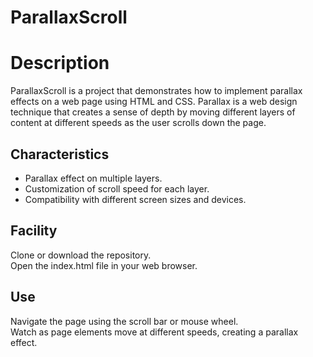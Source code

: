 # ParallaxScroll

# Description
ParallaxScroll is a project that demonstrates how to implement parallax effects on a web page using HTML and CSS. Parallax is a web design technique that creates a sense of depth by moving different layers of content at different speeds as the user scrolls down the page.

## Characteristics
* Parallax effect on multiple layers.
* Customization of scroll speed for each layer.
* Compatibility with different screen sizes and devices.

## Facility
Clone or download the repository. <br>
Open the index.html file in your web browser.

## Use
Navigate the page using the scroll bar or mouse wheel.<br>
Watch as page elements move at different speeds, creating a parallax effect.
